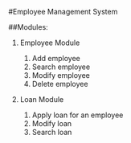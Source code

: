 #Employee Management System

##Modules:
1. Employee Module
   1. Add employee
   2. Search employee
   3. Modify employee
   4. Delete employee
   
2. Loan Module
   1. Apply loan for an employee
   2. Modify loan
   3. Search loan